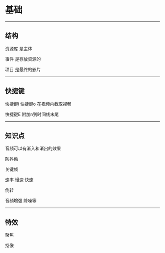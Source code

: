 # 基础


---
## 结构

资源库 是主体

事件 是存放资源的

项目 是最终的影片

---
## 快捷键

快捷键i 快捷键o 在视频内截取视频

快捷键E 附加n到时间线末尾

---
## 知识点

音频可以有渐入和渐出的效果

防抖动

关键帧

速率 慢速 快速

倒转

音频增强 降噪等

---
## 特效

聚焦

抠像
